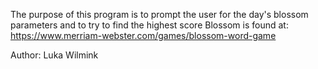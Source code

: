 The purpose of this program is to prompt the user for the day's blossom parameters and to try to find the highest score
Blossom is found at: https://www.merriam-webster.com/games/blossom-word-game

Author: Luka Wilmink
